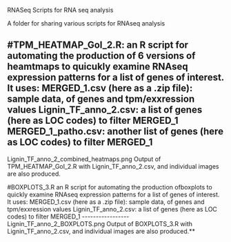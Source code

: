 RNASeq
Scripts for RNA seq analysis

A folder for sharing various scripts for RNAseq analysis

#TPM_HEATMAP_GoI_2.R:                      an R script for automating the production of 6 versions of heamtmaps to quicukly examine RNAseq expression patterns for a  list of genes of interest. It uses:
  MERGED_1.csv (here as a .zip file):     sample data, of genes and tpm/exxression values
  Lignin_TF_anno_2.csv:                   a list of genes (here as LOC codes)  to filter MERGED_1
  MERGED_1_patho.csv:                     another list of genes (here as LOC codes)  to filter MERGED_1
  -----------------
  Lignin_TF_anno_2_combined_heatmaps.png  Output of TPM_HEATMAP_GoI_2.R with  Lignin_TF_anno_2.csv, and individual images are also produced.


  

#BOXPLOTS_3.R                               an R script for automating the production ofboxplots to quickly examine RNAseq expression patterns for a  list of genes of interest. It uses:
  MERGED_1.csv (here as a .zip file):     sample data, of genes and tpm/exxression values
   Lignin_TF_anno_2.csv:                  a list of genes (here as LOC codes)  to filter MERGED_1
    -----------------
  Lignin_TF_anno_2_BOXPLOTS.png                    Output of BOXPLOTS_3.R  with  Lignin_TF_anno_2.csv, and individual images are also produced.**
                  
